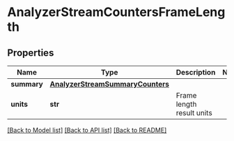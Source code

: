 # AnalyzerStreamCountersFrameLength

## Properties
Name | Type | Description | Notes
------------ | ------------- | ------------- | -------------
**summary** | [**AnalyzerStreamSummaryCounters**](AnalyzerStreamSummaryCounters.md) |  | 
**units** | **str** | Frame length result units | 

[[Back to Model list]](../README.md#documentation-for-models) [[Back to API list]](../README.md#documentation-for-api-endpoints) [[Back to README]](../README.md)


